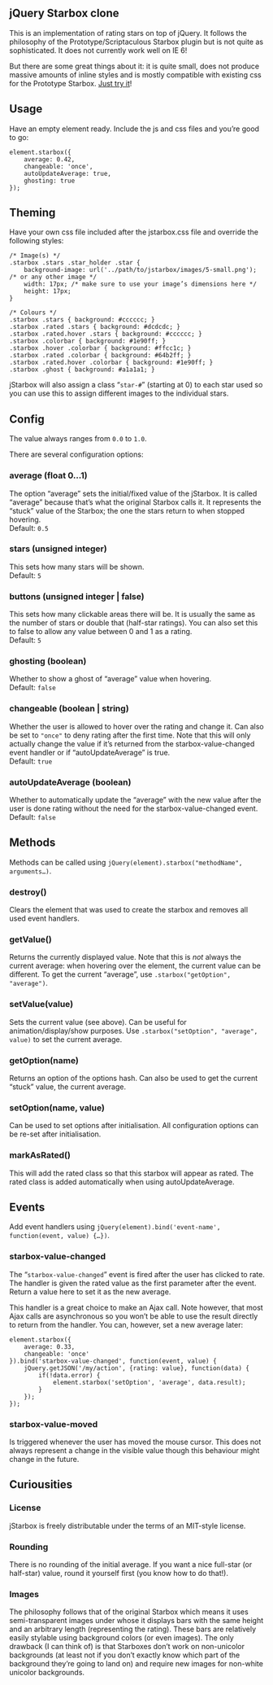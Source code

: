jQuery Starbox clone
--------------
This is an implementation of rating stars on top of jQuery. It follows the philosophy of the Prototype/Scriptaculous Starbox plugin but is not quite as sophisticated. It does not currently work well on IE 6!

But there are some great things about it: it is quite small, does not produce massive amounts of inline styles and is mostly compatible with existing css for the Prototype Starbox. [Just try it](http://sabberworm.github.com/jStarbox/)!

## Usage
Have an empty element ready. Include the js and css files and you’re good to go:

	element.starbox({
		average: 0.42,
		changeable: 'once',
		autoUpdateAverage: true,
		ghosting: true
	});


## Theming

Have your own css file included after the jstarbox.css file and override the following styles:

	/* Image(s) */
	.starbox .stars .star_holder .star {
		background-image: url('../path/to/jstarbox/images/5-small.png'); /* or any other image */
		width: 17px; /* make sure to use your image’s dimensions here */
		height: 17px;
	}
	
	/* Colours */
	.starbox .stars { background: #cccccc; }
	.starbox .rated .stars { background: #dcdcdc; }
	.starbox .rated.hover .stars { background: #cccccc; }
	.starbox .colorbar { background: #1e90ff; }
	.starbox .hover .colorbar { background: #ffcc1c; }
	.starbox .rated .colorbar { background: #64b2ff; }
	.starbox .rated.hover .colorbar { background: #1e90ff; }
	.starbox .ghost { background: #a1a1a1; }

jStarbox will also assign a class “`star-#`” (starting at 0) to each star used so you can use this to assign different images to the individual stars.

## Config

The value always ranges from `0.0` to `1.0`.

There are several configuration options:

### average (float 0…1)
The option “average” sets the initial/fixed value of the jStarbox. It is called “average” because that’s what the original Starbox calls it. It represents the “stuck” value of the Starbox; the one the stars return to when stopped hovering.  
Default: `0.5`

### stars (unsigned integer)
This sets how many stars will be shown.  
Default: `5`

### buttons (unsigned integer | false)
This sets how many clickable areas there will be. It is usually the same as the number of stars or double that (half-star ratings). You can also set this to false to allow any value between 0 and 1 as a rating.  
Default: `5`

### ghosting (boolean)
Whether to show a ghost of “average” value when hovering.  
Default: `false`

### changeable (boolean | string)
Whether the user is allowed to hover over the rating and change it. Can also be set to `"once"` to deny rating after the first time. Note that this will only actually change the value if it’s returned from the starbox-value-changed event handler or if “autoUpdateAverage” is true.  
Default: `true`

### autoUpdateAverage (boolean)
Whether to automatically update the “average” with the new value after the user is done rating without the need for the starbox-value-changed event.  
Default: `false`

## Methods
Methods can be called using `jQuery(element).starbox("methodName", arguments…)`.

### destroy()
Clears the element that was used to create the starbox and removes all used event handlers.

### getValue()
Returns the currently displayed value. Note that this is *not* always the current average: when hovering over the element, the current value can be different. To get the current “average”, use `.starbox("getOption", "average")`.

### setValue(value)
Sets the current value (see above). Can be useful for animation/display/show purposes. Use `.starbox("setOption", "average", value)` to set the current average.

### getOption(name)
Returns an option of the options hash. Can also be used to get the current “stuck” value, the current average.

### setOption(name, value)
Can be used to set options after initialisation. All configuration options can be re-set after initialisation.

### markAsRated()
This will add the rated class so that this starbox will appear as rated. The rated class is added automatically when using autoUpdateAverage.

## Events
Add event handlers using `jQuery(element).bind('event-name', function(event, value) {…})`.

### starbox-value-changed
The “`starbox-value-changed`” event is fired after the user has clicked to rate. The handler is given the rated value as the first parameter after the event. Return a value here to set it as the new average.

This handler is a great choice to make an Ajax call. Note however, that most Ajax calls are asynchronous so you won’t be able to use the result directly to return from the handler. You can, however, set a new average later:

	element.starbox({
		average: 0.33,
		changeable: 'once'
	}).bind('starbox-value-changed', function(event, value) {
		jQuery.getJSON('/my/action', {rating: value}, function(data) {
			if(!data.error) {
				element.starbox('setOption', 'average', data.result);
			}
		});
	});

### starbox-value-moved
Is triggered whenever the user has moved the mouse cursor. This does not always represent a change in the visible value though this behaviour might change in the future.

## Curiousities

### License
jStarbox is freely distributable under the terms of an MIT-style license.

### Rounding
There is no rounding of the initial average. If you want a nice full-star (or half-star) value, round it yourself first (you know how to do that!).

### Images
The philosophy follows that of the original Starbox which means it uses semi-transparent images under whose it displays bars with the same height and an arbitrary length (representing the rating). These bars are relatively easily stylable using background colors (or even images). The only drawback (I can think of) is that Starboxes don’t work on non-unicolor backgrounds (at least not if you don’t exactly know which part of the background they’re going to land on) and require new images for non-white unicolor backgrounds.
